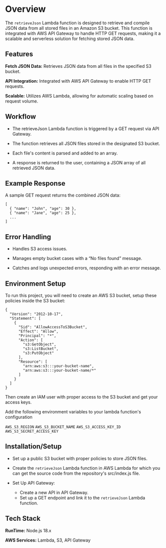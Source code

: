 
# Overview

The `retrieveJson` Lambda function is designed to retrieve and compile JSON data from all stored files in an Amazon S3 bucket. This function is integrated with AWS API Gateway to handle HTTP GET requests, making it a scalable and serverless solution for fetching stored JSON data.
## Features

**Fetch JSON Data:** Retrieves JSON data from all files in the specified S3 bucket.

**API Integration:** Integrated with AWS API Gateway to enable HTTP GET requests.

**Scalable:** Utilizes AWS Lambda, allowing for automatic scaling based on request volume.
## Workflow

- The retrieveJson Lambda function is triggered by a GET request via API Gateway.

- The function retrieves all JSON files stored in the designated S3 bucket.

- Each file's content is parsed and added to an array.

- A response is returned to the user, containing a JSON array of all retrieved JSON data.
## Example Response

A sample GET request returns the combined JSON data:

```
[
  { "name": "John", "age": 30 },
  { "name": "Jane", "age": 25 },
  ...
]
```
## Error Handling

- Handles S3 access issues.

- Manages empty bucket cases with a “No files found” message.

- Catches and logs unexpected errors, responding with an error message.
## Environment Setup

To run this project, you will need to create an AWS S3 bucket, setup these policies inside the S3 bucket:

```
{
  "Version": "2012-10-17",
  "Statement": [
    {
      "Sid": "AllowAccessToS3Bucket",
      "Effect": "Allow",
      "Principal": "*",
      "Action": [
        "s3:GetObject",
        "s3:ListBucket",
        "s3:PutObject"
      ],
      "Resource": [
        "arn:aws:s3:::your-bucket-name",
        "arn:aws:s3:::your-bucket-name/*"
      ]
    }
  ]
}
```
Then create an IAM user with proper access to the S3 bucket and get your access keys.

Add the following environment variables to your lambda function's configuration


`AWS_S3_REGION` `AWS_S3_BUCKET_NAME` `AWS_S3_ACCESS_KEY_ID` `AWS_S3_SECRET_ACCESS_KEY`

## Installation/Setup

- Set up a public S3 bucket with proper policies to store JSON files.

- Create the `retrieveJson` Lambda function in AWS Lambda for which you can get the source code from the repository's src/index.js file.

- Set Up API Gateway:
    - Create a new API in API Gateway.
    - Set up a GET endpoint and link it to the `retrieveJson` Lambda function.

## Tech Stack

**RunTime:** Node.js 18.x

**AWS Services:** Lambda, S3, API Gateway

